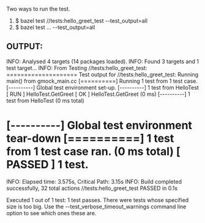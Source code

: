 Two ways to run the test.
1. $ bazel test //tests:hello_greet_test --test_output=all
2. $ bazel test ... --test_output=all

OUTPUT:
-------
INFO: Analysed 4 targets (14 packages loaded).
INFO: Found 3 targets and 1 test target...
INFO: From Testing //tests:hello_greet_test:
==================== Test output for //tests:hello_greet_test:
Running main() from gmock_main.cc
[==========] Running 1 test from 1 test case.
[----------] Global test environment set-up.
[----------] 1 test from HelloTest
[ RUN      ] HelloTest.GetGreet
[       OK ] HelloTest.GetGreet (0 ms)
[----------] 1 test from HelloTest (0 ms total)

[----------] Global test environment tear-down
[==========] 1 test from 1 test case ran. (0 ms total)
[  PASSED  ] 1 test.
================================================================================
INFO: Elapsed time: 3.575s, Critical Path: 3.15s
INFO: Build completed successfully, 32 total actions
//tests:hello_greet_test                                                 PASSED in 0.1s

Executed 1 out of 1 test: 1 test passes.
There were tests whose specified size is too big. Use the --test_verbose_timeout_warnings command line option to see which ones these are.
